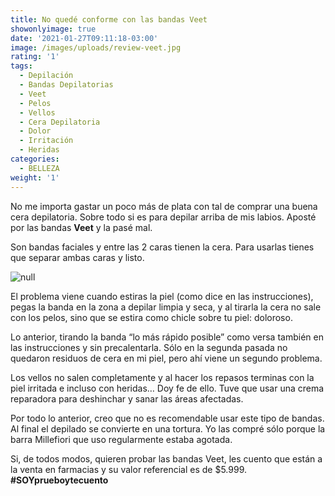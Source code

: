 ```yaml
---
title: No quedé conforme con las bandas Veet
showonlyimage: true
date: '2021-01-27T09:11:18-03:00'
image: /images/uploads/review-veet.jpg
rating: '1'
tags:
  - Depilación
  - Bandas Depilatorias
  - Veet
  - Pelos
  - Vellos
  - Cera Depilatoria
  - Dolor
  - Irritación
  - Heridas
categories:
  - BELLEZA
weight: '1'
---
```

No me importa gastar un poco más de plata con tal de comprar una buena cera depilatoria. Sobre todo si es para depilar arriba de mis labios. Aposté por las bandas **Veet** y la pasé mal.

<!--more-->

Son bandas faciales y entre las 2 caras tienen la cera. Para usarlas tienes que separar ambas caras y listo. 

![null](/images/uploads/review-veet-2.jpg)

El problema viene cuando estiras la piel (como dice en las instrucciones), pegas la banda en la zona a depilar limpia y seca, y al tirarla la cera no sale con los pelos, sino que se estira como chicle sobre tu piel: doloroso.

Lo anterior, tirando la banda “lo más rápido posible” como versa también en las instrucciones y sin precalentarla. Sólo en la segunda pasada no quedaron residuos de cera en mi piel, pero ahí viene un segundo problema.

Los vellos no salen completamente y al hacer los repasos terminas con la piel irritada e incluso con heridas… Doy fe de ello. Tuve que usar una crema reparadora para deshinchar y sanar las áreas afectadas.

Por todo lo anterior, creo que no es recomendable usar este tipo de bandas.  Al final el depilado se convierte en una tortura. Yo las compré sólo porque la barra Millefiori que uso regularmente estaba agotada.

Si, de todos modos, quieren probar las bandas Veet, les cuento que están a la venta en farmacias y su valor referencial es de $5.999. **\#SOYprueboytecuento**
